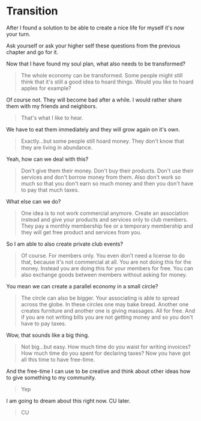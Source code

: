 # Transition

After I found a solution to be able to create a nice life for myself it's now your turn.  

Ask yourself or ask your higher self these questions from the previous chapter and go for it.  

Now that I have found my soul plan, what also needs to be transformed?
> The whole economy can be transformed. Some people might still think that it's still a good idea to hoard things. Would you like to hoard apples for example?

Of course not. They will become bad after a while. I would rather share them with my friends and neighbors.
> That's what I like to hear.

We have to eat them immediately and they will grow again on it's own.
> Exactly...but some people still hoard money. They don't know that they are living in abundance. 

Yeah, how can we deal with this?
> Don't give them their money. Don't buy their products. Don't use their services and don't borrow money from them. Also don't work so much so that you don't earn so much money and then you don't have to pay that much taxes.

What else can we do?
> One idea is to not work commercial anymore. Create an association instead and give your products and services only to club members. They pay a monthly membership fee or a temporary membership and they will get free product and services from you.

So I am able to also create private club events?
> Of course. For members only. You even don't need a license to do that, because it's not commercial at all. You are not doing this for the money. Instead you are doing this for your members for free. You can also exchange goods between members without asking for money.

You mean we can create a parallel economy in a small circle?
> The circle can also be bigger. Your associating is able to spread across the globe. In these circles one may bake bread. Another one creates furniture and another one is giving massages. All for free. And if you are not writing bills you are not getting money and so you don't have to pay taxes.

Wow, that sounds like a big thing.
> Not big...but easy. How much time do you waist for writing invoices? How much time do you spent for declaring taxes? Now you have got all this time to have free-time.

And the free-time I can use to be creative and think about other ideas how to give something to my community.
> Yep

I am going to dream about this right now. CU later.
> CU